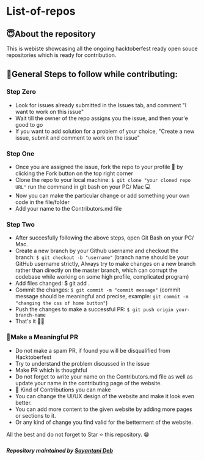 # List-of-repos

## 😇About the repository
 This is webiste showcasing all the ongoing hacktoberfest ready open souce repositories which is ready for contribution.

## 📢General Steps to follow while contributing:
### Step Zero
- Look for issues already submitted in the Issues tab, and comment "I want to work on this issue"
- Wait till the owner of the repo assigns you the issue, and then your'e good to go
- If you want to add solution for a problem of your choice, "Create a new issue, submit and comment to work on the issue"

### Step One
- Once you are assigned the issue, fork the repo to your profile 🍴 by clicking the Fork button on the top right corner
- Clone the repo to your local machine: `$ git clone "your cloned repo URL"` run the command in git bash on your PC/ Mac 💻
- Now you can make the particular change or add something your own code in the file/folder
- Add your name to the Contributors.md file

### Step Two
- After succesfully following the above steps, open Git Bash on your PC/ Mac.
- Create a new branch by your Github username and checkout the branch: `$ git checkout -b "username"` (branch name should be your GitHub username strictly, Always try to make changes on a new branch rather than directly on the master branch, which can corrupt the codebase while working on some high profile, complicated program)
- Add files changed: $ git add .
- Commit the changes: `$ git commit -m "commit message"` (commit message should be meaningful and precise, example: `git commit -m "changing the css of home button"`)
- Push the changes to make a successful PR: `$ git push origin your-branch-name`
- That's it 🎉💥

### 👀Make a Meaningful PR
- Do not make a spam PR, if found you will be disqualified from Hacktoberfest
- Try to understand the problem discussed in the issue
- Make PR which is thoughtful
- Do not forget to write your name on the Contributors.md file as well as update your name in the contributing page of the website.
- 🌸 Kind of Contributions you can make
- You can change the UI/UX design of the website and make it look even better.
- You can add more content to the given website by adding more pages or sections to it.
- Or any kind of change you find valid for the betterment of the website.

All the best and do not forget to Star ⭐ this repository. 😁

##### Repository maintained by [Sayantani Deb](https://github.com/SayantaniDeb)
